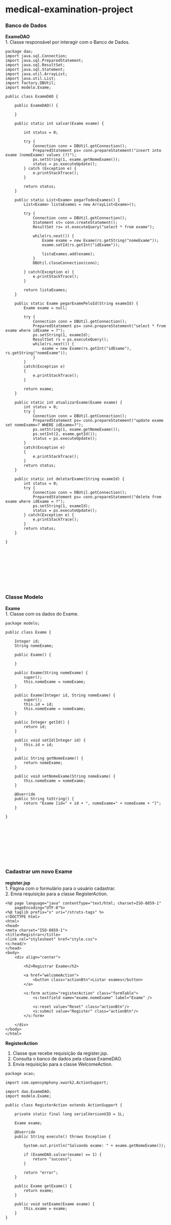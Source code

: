 # medical-examination-project

<h3>Banco de Dados </h3>
<b>ExameDAO</b> <br />
1. Classe responsável por interagir com o Banco de Dados. <br />

```
package dao;
import java.sql.Connection;
import java.sql.PreparedStatement;
import java.sql.ResultSet;
import java.sql.Statement;
import java.util.ArrayList;
import java.util.List;
import factory.DBUtil;
import modelo.Exame;

public class ExameDAO {
	
	public ExameDAO() {
		
	}
	
	public static int salvar(Exame exame) {

		int status = 0;

		try {
			Connection conn = DBUtil.getConnection();
			PreparedStatement ps= conn.prepareStatement("insert into exame (nomeExame) values (?)");
			ps.setString(1, exame.getNomeExame());
			status = ps.executeUpdate();
		} catch (Exception e) {
			e.printStackTrace();
		}
		
		return status;
	}
	
	public static List<Exame> pegarTodosExames() {
		List<Exame> listaExames = new ArrayList<Exame>();
		
		try {
			Connection conn = DBUtil.getConnection();
			Statement st= conn.createStatement();
			ResultSet rs= st.executeQuery("select * from exame");
			
			while(rs.next()) {
				Exame exame = new Exame(rs.getString("nomeExame"));
				exame.setId(rs.getInt("idExame"));
				
				listaExames.add(exame);
			}
			DBUtil.closeConnection(conn);
			
		} catch(Exception e) {
			e.printStackTrace();
		}
		
		return listaExames;
	}
	
	public static Exame pegarExamePeloId(String exameId) {
		Exame exame = null;
		
		try {
			Connection conn = DBUtil.getConnection();
			PreparedStatement ps= conn.prepareStatement("select * from exame where idExame = ?");
			ps.setString(1, exameId);
			ResultSet rs = ps.executeQuery();
			while(rs.next()) {
				exame = new Exame(rs.getInt("idExame"), rs.getString("nomeExame"));
			}
		}
		catch(Exception e)
		{
			e.printStackTrace();
		}
		
		return exame;
	}
	
	public static int atualizarExame(Exame exame) {
		int status = 0;
		try {
			Connection conn = DBUtil.getConnection();
			PreparedStatement ps= conn.prepareStatement("update exame set nomeExame=? WHERE idExame=?");
			ps.setString(1, exame.getNomeExame());
			ps.setInt(2, exame.getId());
			status = ps.executeUpdate();
		}
		catch(Exception e)
		{
			e.printStackTrace();
		}
		return status;
	}
	
	public static int deletarExame(String exameId) {
		int status = 0;
		try {
			Connection conn = DBUtil.getConnection();
			PreparedStatement ps= conn.prepareStatement("delete from exame where idExame = ?");
			ps.setString(1, exameId);
			status = ps.executeUpdate();
		} catch(Exception e) {
			e.printStackTrace();
		}
		return status;
	}

}
```

<br /><br />
--------------------------------------------
<br /><br />

<h3>Classe Modelo </h3>
<b>Exame</b> <br />
1. Classe com os dados do Exame. <br />

```
package modelo;

public class Exame {
	
	Integer id;
	String nomeExame;
	
	public Exame() {
		
	}

	public Exame(String nomeExame) {
		super();
		this.nomeExame = nomeExame;
	}
	
	public Exame(Integer id, String nomeExame) {
		super();
		this.id = id;
		this.nomeExame = nomeExame;
	}

	public Integer getId() {
		return id;
	}

	public void setId(Integer id) {
		this.id = id;
	}

	public String getNomeExame() {
		return nomeExame;
	}

	public void setNomeExame(String nomeExame) {
		this.nomeExame = nomeExame;
	}

	@Override
	public String toString() {
		return "Exame [id=" + id + ", nomeExame=" + nomeExame + "]";
	}
	
}
```

<br /><br />
--------------------------------------------
<br /><br />

<h3>Cadastrar um novo Exame </h3>
<b>register.jsp</b> <br />
1. Página com o formulário para o usuário cadastrar. <br />
2. Envia requisição para a classe RegisterAction. <br />

```
<%@ page language="java" contentType="text/html; charset=ISO-8859-1"
    pageEncoding="UTF-8"%>
<%@ taglib prefix="s" uri="/struts-tags" %>
<!DOCTYPE html>
<html>
<head>
<meta charset="ISO-8859-1">
<title>Registrar</title>
<link rel="stylesheet" href="style.css">
<s:head/>
</head>
<body>
	<div align="center">

		<h2>Registrar Exame</h2>
		
		<a href="welcomeAction">
			<button class="actionBtn">Listar exames</button>
		</a>
		
		<s:form action="registerAction" class="formTable">
			<s:textfield name="exame.nomeExame" label="Exame" /> 
			
			<s:reset value="Reset" class="actionBtn"/>
			<s:submit value="Register" class="actionBtn"/>
		</s:form>
	
	</div>
</body>
</html>
```
<b>RegisterAction</b> <br />
1. Classe que recebe requisição da register.jsp. <br />
2. Consulta o banco de dados pela classe ExameDAO. <br />
3. Envia requisição para a classe WelcomeAction. <br />
```
package acao;

import com.opensymphony.xwork2.ActionSupport;

import dao.ExameDAO;
import modelo.Exame;

public class RegisterAction extends ActionSupport {

	private static final long serialVersionUID = 1L;
	
	Exame exame;

	@Override
	public String execute() throws Exception {

		System.out.println("Salvando exame: " + exame.getNomeExame());
		
		if (ExameDAO.salvar(exame) == 1) {
			return "success";
		}
		
        return "error";
    }

	public Exame getExame() {
		return exame;
	}

	public void setExame(Exame exame) {
		this.exame = exame;
	}	
}
```

<br /><br />
--------------------------------------------
<br /><br />

<h3>Listar os Exames</h3>
<b>WelcomeAction</b> <br />
1. Requisita as informações do Banco de Dados através da classe ExameDAO.<br />
2. Envia os dados para a página welcome.jsp. <br />

```
package acao;

import java.util.List;

import com.opensymphony.xwork2.ActionSupport;

import dao.ExameDAO;
import modelo.Exame;

public class WelcomeAction extends ActionSupport{
	
	List<Exame> exames;
	
	public void initializeProducts() {
		exames = ExameDAO.pegarTodosExames();
	}
	
	public String execute() {
		initializeProducts();
		
		return "success";
	}

	public List<Exame> getExames() {
		return exames;
	}

	public void setExames(List<Exame> exames) {
		this.exames = exames;
	}
}
```

<br /><br />
--------------------------------------------
<br /><br />

<h3>Editar os Exames</h3>
<b>UpdateDataAction</b> <br />
1. Classe recebe o id do exame à ser alterado pela página welcome.jsp. <br />
2. Consulta os dados do exame no Banco de Dados através da classe ExameDAO. <br />
3. Retorna a página updateExame.jsp para o usuário com os dados do Exame. <br />

```
package acao;

import com.opensymphony.xwork2.ActionSupport;

import dao.ExameDAO;
import modelo.Exame;

public class UpdateDataAction extends ActionSupport{

	String exameId;
	String nomeExame;
	Exame exame;
	
	public String execute() {
		Exame exame = ExameDAO.pegarExamePeloId(exameId);
		nomeExame = exame.getNomeExame();
		
		return "success";
	}

	public String getExameId() {
		return exameId;
	}

	public void setExameId(String exameId) {
		this.exameId = exameId;
	}

	public Exame getExame() {
		return exame;
	}

	public void setExame(Exame exame) {
		this.exame = exame;
	}
	
	public String getNomeExame() {
		return nomeExame;
	}
	
	public void setNomeExame(String nomeExame) {
		this.nomeExame = nomeExame;
	}
}

```

<br /><br />
--------------------------------------------
<br /><br />

<b>updateExame.jsp</b> <br />
1. Classe recebe dados do Exame pela classe UpdateDataAction. <br />
2. Envia dados para a classe UpdateAction. <br />

```
<%@ page language="java" contentType="text/html; charset=ISO-8859-1"
    pageEncoding="ISO-8859-1"%>
<%@ taglib prefix="s" uri="/struts-tags" %> 
<!DOCTYPE html PUBLIC "-//W3C//DTD HTML 4.01 Transitional//EN" "http://www.w3.org/TR/html4/loose.dtd">
<html>
<head>
<meta http-equiv="Content-Type" content="text/html; charset=ISO-8859-1">
<title>Editar Exame</title>
<link rel="stylesheet" href="style.css">
</head>
<body>
	<div align="center">
		<h2>Editar Exame</h2>
		
		<a href="register.jsp">
			<button class="actionBtn">Adicionar novo exame</button>
		</a>
		<a href="welcomeAction">
			<button class="actionBtn">Listar exames</button>
		</a>
		
		<s:form action="updateAction">
			<s:textfield name="exameId" label="Exame ID" class="formTextField" readonly="true" style="background-color: #DCDCDC"/>
			<s:textfield name="nomeExame" label="Exame Nome" class="formTextField"/>
			
			<s:submit value="Editar" class="actionBtn"/>
		</s:form>
	</div>
	
</body>
</html>
```

<br /><br />
--------------------------------------------
<br /><br />

<b>UpdateAction</b> <br />
1. Classe recebe dados do Exame pela página updateExame.jsp. <br />
2. Realiza o update no Banco de Dados pela classe ExameDAO. <br />
3. Envia requisição para a classe WelcomeAction (Ela irá listar os Exames com dados atualizados). <br />

```
package acao;

import com.opensymphony.xwork2.ActionSupport;

import dao.ExameDAO;
import modelo.Exame;

public class UpdateAction extends ActionSupport{

	String exameId;
	String nomeExame;
	
	public String execute() {
		String status = "";
		Exame exame = new Exame(Integer.parseInt(exameId), nomeExame);
		int status2 = ExameDAO.atualizarExame(exame);
		if (status2 == 1) {
			status = "success";
		} else {
			status = "error";
		}
		System.out.println(status);
		return status;
	}

	public String getExameId() {
		return exameId;
	}

	public void setExameId(String exameId) {
		this.exameId = exameId;
	}

	public String getNomeExame() {
		return nomeExame;
	}

	public void setNomeExame(String nomeExame) {
		this.nomeExame = nomeExame;
	}

}
```


<br /><br />
--------------------------------------------
<br /><br />

<h3>Deletar Exame</h3>
<b>DeleteAction</b> <br />
1. Classe recebe ID pela página welcome.jsp. <br />
2. Realiza o DELETE no Banco de Dados através classe ExameDAO. <br />
3. Envia requisição para a classe WelcomeAction (Ela irá listar os Exames com dados atualizados). <br />

```
package acao;

import com.opensymphony.xwork2.ActionSupport;

import dao.ExameDAO;

public class DeleteAction extends ActionSupport{

	String exameId;
	
	public String execute() {
		String status = "";
		
		int status2 = ExameDAO.deletarExame(exameId);
		if (status2 == 1) {
			status = "success";
		} else {
			status = "error";
		}
		return status;
	}

	public String getExameId() {
		return exameId;
	}
	public void setExameId(String exameId) {
		this.exameId = exameId;
	}
}

```
